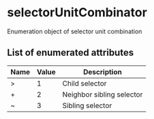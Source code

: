 # selectorUnitCombinator

Enumeration object of selector unit combination

## List of enumerated attributes

Name | Value | Description
---- | ---- | ----
\> | 1 | Child selector
\+ | 2 | Neighbor sibling selector
~ | 3 | Sibling selector
